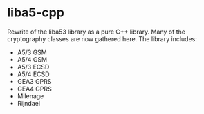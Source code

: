 # liba5-cpp
Rewrite of the liba53 library as a pure C++ library.  Many of the cryptography
classes are now gathered here.  The library includes:
 * A5/3 GSM
 * A5/4 GSM
 * A5/3 ECSD
 * A5/4 ECSD
 * GEA3 GPRS
 * GEA4 GPRS
 * Milenage
 * Rijndael
